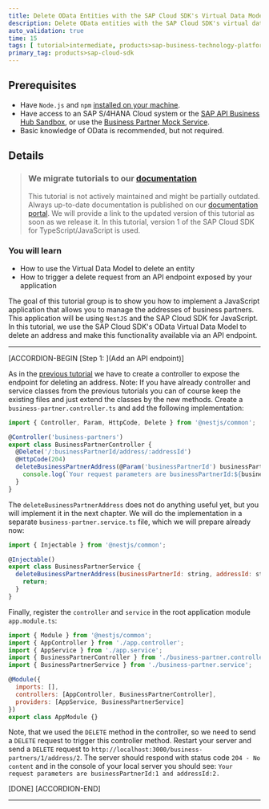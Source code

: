 ```yaml
---
title: Delete OData Entities with the SAP Cloud SDK's Virtual Data Model QA Green
description: Delete OData entities with the SAP Cloud SDK's virtual data model to duild an address manager application.
auto_validation: true
time: 15
tags: [ tutorial>intermediate, products>sap-business-technology-platform, topic>javascript, topic>o]
primary_tag: products>sap-cloud-sdk
---
```


## Prerequisites
 - Have `Node.js` and `npm` [installed on your machine](s4sdkjs-prerequisites).
 - Have access to an SAP S/4HANA Cloud system or the [SAP API Business Hub Sandbox](https://api.sap.com/getting-started), or use the [Business Partner Mock Service](https://sap.github.io/cloud-s4-sdk-book/pages/mock-odata.html).
 - Basic knowledge of OData is recommended, but not required.

## Details

> ### We migrate tutorials to our [documentation](https://sap.github.io/cloud-sdk/)
> This tutorial is not actively maintained and might be partially outdated.
> Always up-to-date documentation is published on our [documentation portal](https://sap.github.io/cloud-sdk/).
> We will provide a link to the updated version of this tutorial as soon as we release it.
> In this tutorial, version 1 of the SAP Cloud SDK for TypeScript/JavaScript is used.

### You will learn
  - How to use the Virtual Data Model to delete an entity
  - How to trigger a delete request from an API endpoint exposed by your application

The goal of this tutorial group is to show you how to implement a JavaScript application that allows you to manage the addresses of business partners. This application will be using `NestJS` and the SAP Cloud SDK for JavaScript. In this tutorial, we use the SAP Cloud SDK's OData Virtual Data Model to delete an address and make this functionality available via an API endpoint.

---

[ACCORDION-BEGIN [Step 1: ](Add an API endpoint)]

As in the [previous tutorial](cloudsdk-js-vdm-update) we have to create a controller to expose the endpoint for deleting an address. Note: If you have already controller and service classes from the previous tutorials you can of course keep the existing files and just extend the classes by the new methods. Create a `business-partner.controller.ts` and add the following implementation:

```JavaScript / TypeScript
import { Controller, Param, HttpCode, Delete } from '@nestjs/common';

@Controller('business-partners')
export class BusinessPartnerController {
  @Delete('/:businessPartnerId/address/:addressId')
  @HttpCode(204)
  deleteBusinessPartnerAddress(@Param('businessPartnerId') businessPartnerId, @Param('addressId') addressId){
    console.log(`Your request parameters are businessPartnerId:${businessPartnerId} and addressId:${addressId}.`);
  }
}
```
The `deleteBusinessPartnerAddress` does not do anything useful yet, but you will implement it in the next chapter. We will do the implementation in a separate `business-partner.service.ts` file, which we will prepare already now:

```JavaScript / TypeScript
import { Injectable } from '@nestjs/common';

@Injectable()
export class BusinessPartnerService {
  deleteBusinessPartnerAddress(businessPartnerId: string, addressId: string): Promise<void> {
    return;
  }
}
```

Finally, register the `controller` and `service` in the root application module `app.module.ts`:

```JavaScript / TypeScript
import { Module } from '@nestjs/common';
import { AppController } from './app.controller';
import { AppService } from './app.service';
import { BusinessPartnerController } from './business-partner.controller';
import { BusinessPartnerService } from './business-partner.service';

@Module({
  imports: [],
  controllers: [AppController, BusinessPartnerController],
  providers: [AppService, BusinessPartnerService]
})
export class AppModule {}
```

Note, that we used the `DELETE` method in the controller, so we need to send a `DELETE` request to trigger this controller method. Restart your server and send a `DELETE` request to `http://localhost:3000/business-partners/1/address/2`. The server should respond with  status code `204 - No content` and in the console of your local server you should see:
`Your request parameters are businessPartnerId:1 and addressId:2.`

[DONE]
[ACCORDION-END]


---
